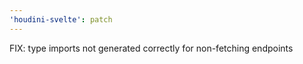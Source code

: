 ```yaml
---
'houdini-svelte': patch
---
```


FIX: type imports not generated correctly for non-fetching endpoints
